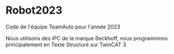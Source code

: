 # Robot2023

Code de l'équipe TeamAuto pour l'année 2023

Nous utilisons des iPC de la marque Beckhoff, nous programmons principalement en Texte Structuré sur TwinCAT 3
